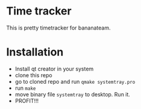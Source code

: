 Time tracker
============

This is pretty timetracker for bananateam.

Installation
============
- Install qt creator in your system
- clone this repo
- go to cloned repo and run `qmake systemtray.pro`
- run `make`
- move binary file `systemtray` to desktop. Run it.
- PROFIT!!!
